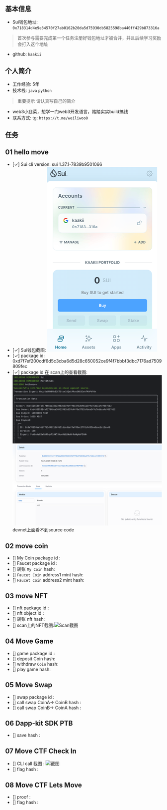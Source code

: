 ## 基本信息
- Sui钱包地址: `0x718314d4e9e34570f27ab0162b20da5d75930db5825598ba440ff429b873316a`
> 首次参与需要完成第一个任务注册好钱包地址才被合并，并且后续学习奖励会打入这个地址
- github: `kaakii`

## 个人简介
- 工作经验: 5年
- 技术栈: `java` `python`
> 重要提示 请认真写自己的简介
- web3小韭菜，想学一门web3开发语言，踏踏实实build搞钱
- 联系方式: tg: `https://t.me/weiliwoo0` 

## 任务

##   01 hello move  
- [✓] Sui cli version: sui 1.37.1-7839b9501066
- [✓] Sui钱包截图: ![Sui钱包截图](./images/wallet.png)
- [✓] package id: 0xd7f7ef200cdf6d5c3cba6d5d28c650052ce9f4f7bbbf3dbc7176ad7509809fec
- [✓] package id 在 scan上的查看截图:![运行截图](./images/tx.png)
![Scan截图](images/scan.png) devnet上面看不到source code

##   02 move coin
- [] My Coin package id : 
- [] Faucet package id : 
- [] 转账 `My Coin` hash:
- [] `Faucet Coin` address1 mint hash:
- [] `Faucet Coin` address2 mint hash:

##   03 move NFT
- [] nft package id :
- [] nft object id : 
- [] 转账 nft  hash:
- [] scan上的NFT截图:![Scan截图](./images/你的图片地址)

##   04 Move Game
- [] game package id :
- [] deposit Coin hash:
- [] withdraw `Coin` hash:
- [] play game hash:

##   05 Move Swap
- [] swap package id :
- [] call swap CoinA-> CoinB  hash :
- [] call swap CoinB-> CoinA  hash :

##   06 Dapp-kit SDK PTB
- [] save hash :

##   07 Move CTF Check In
- [] CLI call 截图 : ![截图](./images/你的图片地址)
- [] flag hash :

##   08 Move CTF Lets Move
- [] proof : 
- [] flag hash :
